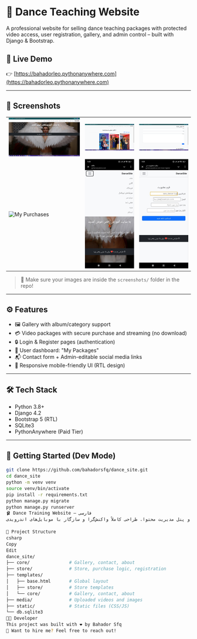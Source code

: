 # 💃 Dance Teaching Website

A professional website for selling dance teaching packages with protected video access, user registration, gallery, and admin control – built with Django & Bootstrap.

## 🔗 Live Demo
👉 [https://bahadorleo.pythonanywhere.com](https://bahadorleo.pythonanywhere.com)

---

## 📸 Screenshots

| | | |
|--|--|--|
| ![Home](screenshots/home.jpg) | ![Gallery](screenshots/gallery.jpg) | ![Store](screenshots/contactes.jpg) |
| ![My Purchases](screenshots/my_purchases.jpg) | ![Phone 1](screenshots/phone1.jpg) | ![Phone 2](screenshots/phone2.jpg) |

> 📂 Make sure your images are inside the `screenshots/` folder in the repo!

---

## ⚙ Features

- 🖼 Gallery with album/category support
- 💳 Video packages with secure purchase and streaming (no download)
- 🔒 Login & Register pages (authentication)
- 🧾 User dashboard: "My Packages"
- 📬 Contact form + Admin-editable social media links
- 📱 Responsive mobile-friendly UI (RTL design)

---

## 🛠 Tech Stack

- Python 3.8+
- Django 4.2
- Bootstrap 5 (RTL)
- SQLite3
- PythonAnywhere (Paid Tier)

---

## 🚀 Getting Started (Dev Mode)

```bash
git clone https://github.com/bahadorsfq/dance_site.git
cd dance_site
python -m venv venv
source venv/bin/activate
pip install -r requirements.txt
python manage.py migrate
python manage.py runserver
🩰 Dance Training Website – فارسی
یک وب‌سایت حرفه‌ای برای آموزش رقص، با امکانات کامل شامل فروش پکیج ویدئویی، گالری تصاویر، موزیک‌های اوریانتال، ثبت‌نام کاربران، سوابق خرید، و پنل مدیریت محتوا. طراحی کاملاً واکنش‌گرا و سازگار با موبایل‌های اندرویدی.

📁 Project Structure
csharp
Copy
Edit
dance_site/
├── core/               # Gallery, contact, about
├── store/              # Store, purchase logic, registration
├── templates/
│   ├── base.html       # Global layout
│   ├── store/          # Store templates
│   └── core/           # Gallery, contact, about
├── media/              # Uploaded videos and images
├── static/             # Static files (CSS/JS)
└── db.sqlite3
🧑‍💻 Developer
This project was built with ❤️ by Bahador Sfq
📩 Want to hire me? Feel free to reach out!
